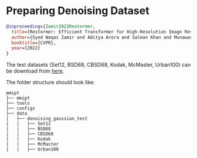 # Preparing Denoising Dataset

<!-- [DATASET] -->

```bibtex
@inproceedings{Zamir2021Restormer,
  title={Restormer: Efficient Transformer for High-Resolution Image Restoration},
  author={Syed Waqas Zamir and Aditya Arora and Salman Khan and Munawar Hayat and Fahad Shahbaz Khan and Ming-Hsuan Yang},
  booktitle={CVPR},
  year={2022}
}
```

The test datasets (Set12, BSD68, CBSD68, Kodak, McMaster, Urban100) can be download from [here](https://drive.google.com/file/d/1mwMLt-niNqcQpfN_ZduG9j4k6P_ZkOl0/).

The folder structure should look like:

```text
mmipt
├── mmipt
├── tools
├── configs
├── data
|   ├── denoising_gaussian_test
|   |   ├── Set12
|   |   ├── BSD68
|   |   ├── CBSD68
|   |   ├── Kodak
|   |   ├── McMaster
|   |   ├── Urban100
```
